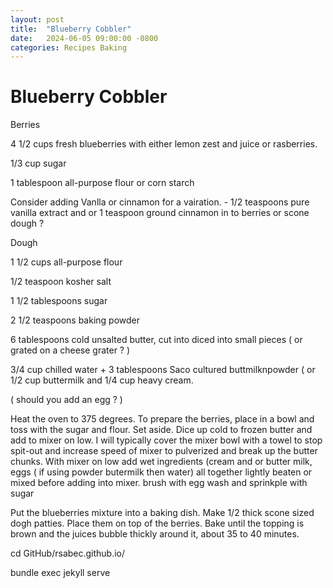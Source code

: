 ```yaml
---
layout: post
title:  "Blueberry Cobbler"
date:   2024-06-05 09:00:00 -0800
categories: Recipes Baking  
---
```


# Blueberry Cobbler

Berries

4 1/2 cups fresh blueberries with either lemon zest and juice or rasberries.

1/3 cup sugar

1 tablespoon all-purpose flour or corn starch

Consider adding Vanlla or cinnamon for a vairation. - 1/2 teaspoons pure vanilla extract and or 1 teaspoon ground cinnamon in to berries or scone dough ?

Dough  

1 1/2 cups all-purpose flour

1/2 teaspoon kosher salt

1 1/2 tablespoons sugar

2 1/2 teaspoons baking powder

6 tablespoons cold unsalted butter, cut into diced into small  pieces ( or grated on a cheese grater ? )

3/4 cup chilled water + 3 tablespoons Saco cultured buttmilknpowder ( or 1/2 cup buttermilk and 1/4 cup heavy cream.

( should you add an egg ? )

<p>Heat the oven to 375 degrees. To prepare the berries, place in a bowl and toss with the sugar and flour. Set aside.
Dice up cold to frozen butter and add to mixer on low.  I will typically cover the mixer bowl with a towel to stop spit-out and increase speed of mixer to pulverized and break up the butter chunks.  With mixer on low add wet ingredients (cream and or butter milk, eggs ( if using powder butermilk then water) all together lightly beaten or mixed before adding into mixer. brush with egg wash and sprinkple with sugar </p>

<p>Put the blueberries mixture into a baking dish. Make 1/2 thick scone sized dogh patties. Place them on top of the berries. Bake until the topping is brown and the juices bubble thickly around it, about 35 to 40 minutes.</p>

cd GitHub/rsabec.github.io/

bundle exec jekyll serve


[github-pages]: https://pages.github.com/
[jekyll-gh]:   https://github.com/jekyll/jekyll
